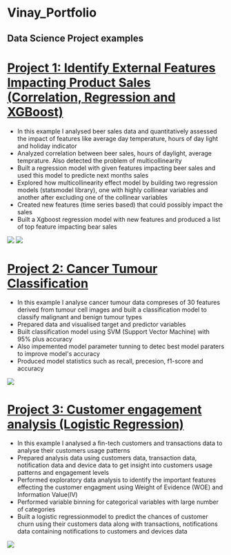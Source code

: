 # Vinay_Portfolio

## Data Science Project examples

# [Project 1: Identify External Features Impacting Product Sales (Correlation, Regression and XGBoost)](https://github.com/vinayamsnl/Vinay_Portfolio/tree/master)

* In this example I analysed beer sales data and quantitatively assessed the impact of features like average day temperature, hours of day light and holiday indicator
* Analyzed correlation between beer sales, hours of daylight, average temprature. Also detected the problem of multicollinearity
* Built a regression model with given features impacting beer sales and used this model to predicte next months sales 
* Explored how multicollinearity effect model by building two regression models (statsmodel library), one with highly collinear variables and another after excluding one of the collinear variables
* Created new features (time series based) that could possibly impact the sales
* Built a Xgboost regression model with new features and produced a list of top feature impacting bear sales

![](https://github.com/vinayamsnl/Vinay_Portfolio/blob/master/Unknown.png)
![](https://github.com/vinayamsnl/Customer_Analysis-Project/blob/main/xgboost.png)


# [Project 2: Cancer Tumour Classification](https://github.com/vinayamsnl/Data-Science-Projects)

* In this example I analyse cancer tumour data compreses of 30 features derived from tumour cell images and built a classification model to classify malignant and benign tumour types 
* Prepared data and visualised target and predictor variables
* Built classification model using SVM (Support Vector Machine) with 95% plus accuracy
* Also impemented model parameter tunning to detec best model paraters to improve model's accuracy
* Produced model statistics such as recall, precesion, f1-score and accuracy 

![](https://github.com/vinayamsnl/Data-Science-Projects/blob/main/confusion%20matrix.png)

# [Project 3: Customer engagement analysis (Logistic Regression)](https://github.com/vinayamsnl/Customer-Analysis-Project)

* In this example I analysed a fin-tech customers and transactions data to analyse their customers usage patterns 
* Prepared analysis data using customers data, transaction data, notification data and device data to get insight into customers usage patterns and engagement levels
* Performed exploratory data analysis to identify the important features effecting the customer engagment using Weight of Evidence (WOE) and Information Value(IV)
* Performed variable binning for categorical variables with large number of categories
* Built a logistic regressionmodel to predict the chances of customer churn using their customers data along with transactions, notifications data containing notifications to customers and devices data 

![](https://github.com/vinayamsnl/Customer-Engagement-Project/blob/main/ROC.png)

